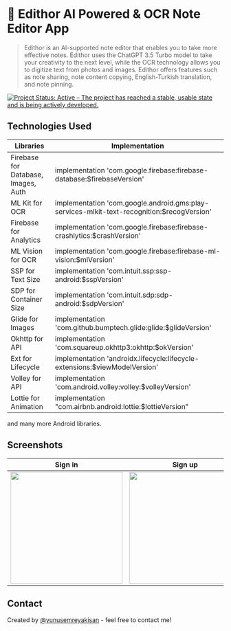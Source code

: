 
# 📱 Edithor AI Powered & OCR Note Editor App
> Edithor is an AI-supported note editor that enables you to take more effective notes. Edithor uses the ChatGPT 3.5 Turbo model to take your creativity to the next level, while the OCR technology allows you to digitize text from photos and images. Edithor offers features such as note sharing, note content copying, English-Turkish translation, and note pinning.  

<a href="https://www.repostatus.org/#active"><img src="https://www.repostatus.org/badges/latest/active.svg" alt="Project Status: Active – The project has reached a stable, usable state and is being actively developed." /></a>

## Technologies Used
| **Libraries**           | **Implementation**                                                                |
| ----------------- | ------------------------------------------------------------------ |
| Firebase for Database, Images, Auth | implementation 'com.google.firebase:firebase-database:$firebaseVersion' |
| ML Kit for OCR | implementation 'com.google.android.gms:play-services-mlkit-text-recognition:$recogVersion' |
| Firebase for Analytics | implementation 'com.google.firebase:firebase-crashlytics:$crashVersion' |
| ML Vision for OCR | implementation 'com.google.firebase:firebase-ml-vision:$mlVersion' |
| SSP for Text Size | implementation 'com.intuit.ssp:ssp-android:$sspVersion' |
| SDP for Container Size | implementation 'com.intuit.sdp:sdp-android:$sdpVersion' |
| Glide for Images |  implementation 'com.github.bumptech.glide:glide:$glideVersion' |
| Okhttp for API | implementation 'com.squareup.okhttp3:okhttp:$okVersion' |
| Ext for Lifecycle |  implementation 'androidx.lifecycle:lifecycle-extensions:$viewModelVersion' |
| Volley for API | implementation 'com.android.volley:volley:$volleyVersion' |
| Lottie for Animation |  implementation "com.airbnb.android:lottie:$lottieVersion" |

and many more Android libraries.

## Screenshots
| **Sign in**  | **Sign up** | **Description** |
| ------------ | ----------- | ----------------|
<img src="https://user-images.githubusercontent.com/116274664/230105152-01dd9547-393f-407b-b49f-50861457ef8e.png" width="260">| <img src="https://user-images.githubusercontent.com/116274664/230130809-3c11bd1c-42f1-47e8-9939-5a4223392cd5.png" width="260">| <img src="https://user-images.githubusercontent.com/116274664/230105152-01dd9547-393f-407b-b49f-50861457ef8e.png" width="260"> |

<!-- If you have screenshots you'd like to share, include them here. -->

## Contact
Created by [@yunusemreyakisan](https://www.linkedin.com/in/yunusemreyakisan/) - feel free to contact me!



